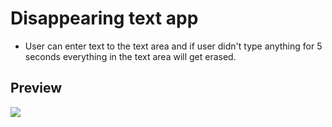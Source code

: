 # Disappearing text app

<ul>
  <li>User can enter text to the text area and if user didn't type anything for 5 seconds everything in the text area will get erased.</li>
</ul>
<h2>Preview</h2>
<img src="https://user-images.githubusercontent.com/91461938/191664195-3c034c84-b2df-4e51-9368-05418f1ed662.gif">
